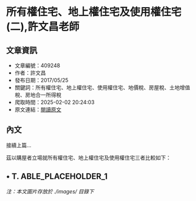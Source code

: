 # 所有權住宅、地上權住宅及使用權住宅(二),許文昌老師

## 文章資訊
- 文章編號：409248
- 作者：許文昌
- 發布日期：2017/05/25
- 關鍵詞：所有權住宅、地上權住宅、使用權住宅、地價稅、房屋稅、土地增值稅、房地合一所得稅
- 爬取時間：2025-02-02 20:24:03
- 原文連結：[閱讀原文](https://real-estate.get.com.tw/Columns/detail.aspx?no=409248)

## 內文
接續上篇...

茲以購屋者立場就所有權住宅、地上權住宅及使用權住宅三者比較如下：

• T. ABLE_PLACEHOLDER_1
---
*注：本文圖片存放於 ./images/ 目錄下*
